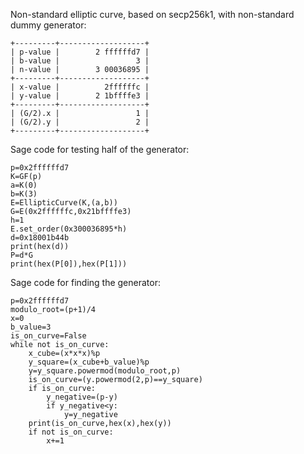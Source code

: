 Non-standard elliptic curve, based on secp256k1, with non-standard dummy generator:
```
+---------+-------------------+
| p-value |        2 ffffffd7 |
| b-value |                 3 |
| n-value |        3 00036895 |
+---------+-------------------+
| x-value |          2ffffffc |
| y-value |        2 1bffffe3 |
+---------+-------------------+
| (G/2).x |                 1 |
| (G/2).y |                 2 |
+---------+-------------------+
```
Sage code for testing half of the generator:
```
p=0x2ffffffd7
K=GF(p)
a=K(0)
b=K(3)
E=EllipticCurve(K,(a,b))
G=E(0x2ffffffc,0x21bffffe3)
h=1
E.set_order(0x300036895*h)
d=0x18001b44b
print(hex(d))
P=d*G
print(hex(P[0]),hex(P[1]))
```
Sage code for finding the generator:
```
p=0x2ffffffd7
modulo_root=(p+1)/4
x=0
b_value=3
is_on_curve=False
while not is_on_curve:
    x_cube=(x*x*x)%p
    y_square=(x_cube+b_value)%p
    y=y_square.powermod(modulo_root,p)
    is_on_curve=(y.powermod(2,p)==y_square)
    if is_on_curve:
        y_negative=(p-y)
        if y_negative<y:
            y=y_negative
    print(is_on_curve,hex(x),hex(y))
    if not is_on_curve:
        x+=1
```
